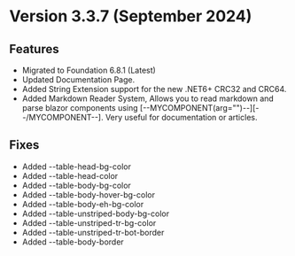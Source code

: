 # Version 3.3.7 (September 2024)
## Features
- Migrated to Foundation 6.8.1 (Latest)
- Updated Documentation Page.
- Added String Extension support for the new .NET6+ CRC32 and CRC64.
- Added Markdown Reader System, Allows you to read markdown and parse blazor components using [--MYCOMPONENT(arg="")--][--/MYCOMPONENT--]. Very useful for documentation or articles.

## Fixes
- Added --table-head-bg-color
- Added --table-head-color
- Added --table-body-bg-color
- Added --table-body-hover-bg-color
- Added --table-body-eh-bg-color
- Added --table-unstriped-body-bg-color
- Added --table-unstriped-tr-bg-color
- Added --table-unstriped-tr-bot-border
- Added --table-body-border
